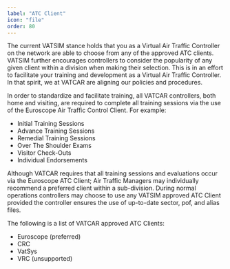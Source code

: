 ```yaml
---
label: "ATC Client"
icon: "file"
order: 80
---
```


The current VATSIM stance holds that you as a Virtual Air Traffic Controller on the network are able to choose from any of the approved ATC clients. VATSIM further encourages controllers to consider the popularity of any given client within a division when making their selection. This is in an effort to facilitate your training and development as a Virtual Air Traffic Controller. In that spirit, we at VATCAR are aligning our policies and procedures.

In order to standardize and facilitate training, all VATCAR controllers, both home and visiting, are required to complete all training sessions via the use of the Euroscope Air Traffic Control Client. For example:

- Initial Training Sessions
- Advance Training Sessions
- Remedial Training Sessions
- Over The Shoulder Exams
- Visitor Check-Outs
- Individual Endorsements

Although VATCAR requires that all training sessions and evaluations occur via the Euroscope ATC Client; Air Traffic Managers may individually recommend a preferred client within a sub-division. During normal operations controllers may choose to use any VATSIM approved ATC Client provided the controller ensures the use of up-to-date sector, pof, and alias files.

The following is a list of VATCAR approved ATC Clients:

- Euroscope (preferred)
- CRC
- VatSys
- VRC (unsupported)

